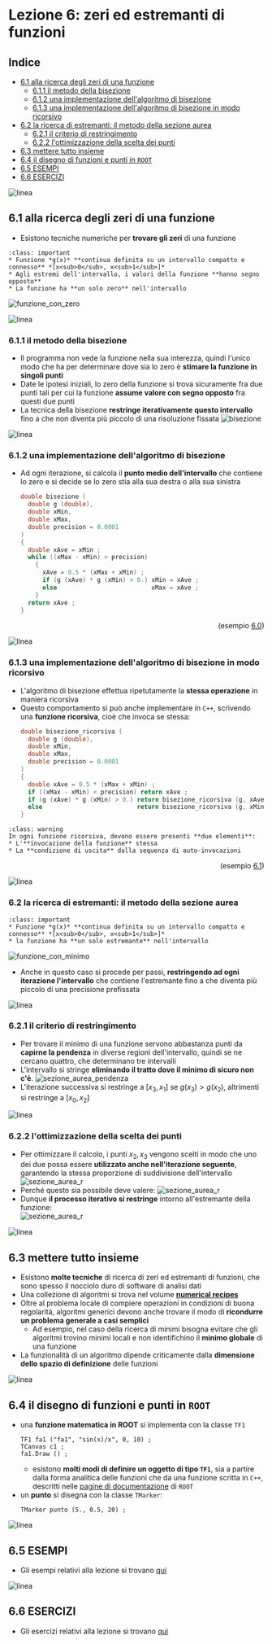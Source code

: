# Lezione 6: zeri ed estremanti di funzioni

## Indice

  * [6.1 alla ricerca degli zeri di una funzione](#alla-ricerca-degli-zeri-di-una-funzione)
    * [6.1.1 il metodo della bisezione](#il-metodo-della-bisezione)
    * [6.1.2 una implementazione dell'algoritmo di bisezione](#una-implementazione-dell-algoritmo-di-bisezione)
    * [6.1.3 una implementazione dell'algoritmo di bisezione in modo ricorsivo](#una-implementazione-dell-algoritmo-di-bisezione-in-modo-ricorsivo)
  * [6.2 la ricerca di estremanti: il metodo della sezione aurea](#la-ricerca-di-estremanti-il-metodo-della-sezione-aurea)
    * [6.2.1 il criterio di restringimento](#il-criterio-di-restringimento)
    * [6.2.2 l'ottimizzazione della scelta dei punti](#l-ottimizzazione-della-scelta-dei-punti)
  * [6.3 mettere tutto insieme](#mettere-tutto-insieme)
  * [6.4 il disegno di funzioni e punti in ```ROOT```](#il-disegno-di-funzioni-e-punti-in-root)
  * [6.5 ESEMPI](#esempi)
  * [6.6 ESERCIZI](#esercizi)

![linea](../immagini/linea.png)

## 6.1 alla ricerca degli zeri di una funzione

  * Esistono tecniche numeriche per **trovare gli zeri** di una funzione
  ```{admonition} Ipotesi semplici
  :class: important
  * Funzione *g(x)* **continua definita su un intervallo compatto e connesso** *[x<sub>0</sub>, x<sub>1</sub>]*
  * Agli estremi dell'intervallo, i valori della funzione **hanno segno opposto**
  * La funzione ha **un solo zero** nell'intervallo
  ```
  <!--
  * Ipotesi sempici:
    * Funzione *g(x)* **continua definita su un intervallo compatto e connesso** *[x<sub>0</sub>, x<sub>1</sub>]*
    * Agli estremi dell'intervallo, i valori della funzione **hanno segno opposto**
    * La funzione ha **un solo zero** nell'intervallo -->

  ![funzione_con_zero](immagini/funzione_con_zero.png)

![linea](../immagini/linea.png)

### 6.1.1 il metodo della bisezione

  * Il programma non vede la funzione nella sua interezza,
    quindi l'unico modo che ha per determinare dove sia lo zero
    è **stimare la funzione in singoli punti**
  * Date le ipotesi iniziali,
    lo zero della funzione si trova sicuramente fra due punti tali per cui
    la funzione **assume valore con segno opposto** fra questi due punti  
  * La tecnica della bisezione **restringe iterativamente questo intervallo**  
    fino a che non diventa più piccolo di una risoluzione fissata
    ![bisezione](immagini/bisezione.png)

![linea](../immagini/linea.png)

### 6.1.2 una implementazione dell'algoritmo di bisezione

  * Ad ogni iterazione,
    si calcola il **punto medio dell'intervallo** che contiene lo zero
    e si decide se lo zero stia alla sua destra o alla sua sinistra
    ```cpp
    double bisezione (
      double g (double),
      double xMin,
      double xMax,
      double precision = 0.0001
    )
    {
      double xAve = xMin ;
      while ((xMax - xMin) > precision)
        {
          xAve = 0.5 * (xMax + xMin) ;
          if (g (xAve) * g (xMin) > 0.) xMin = xAve ;
          else                          xMax = xAve ;
        }
      return xAve ;
    }  
    ```


    <div style="text-align: right"> (esempio <a href="ESEMPI.html#esempio-di-ricerca-di-zeri">6.0</a>) </div>

![linea](../immagini/linea.png)

### 6.1.3 una implementazione dell'algoritmo di bisezione in modo ricorsivo

  * L'algoritmo di bisezione effettua ripetutamente la **stessa operazione**
    in maniera ricorsiva
  * Questo comportamento si può anche implementare in ```C++```,
    scrivendo una **funzione ricorsiva**,
    cioè che invoca se stessa:  
    ```cpp
    double bisezione_ricorsiva (
      double g (double),
      double xMin,
      double xMax,
      double precision = 0.0001
    )
    {
      double xAve = 0.5 * (xMax + xMin) ;
      if ((xMax - xMin) < precision) return xAve ;
      if (g (xAve) * g (xMin) > 0.) return bisezione_ricorsiva (g, xAve, xMax, precision) ;
      else                          return bisezione_ricorsiva (g, xMin, xAve, precision) ;
    }  
    ```

  <!-- | attenzione |
  | -------- | -->
  ```{admonition} Attenzione
  :class: warning
  In ogni funzione ricorsiva, devono essere presenti **due elementi**:
  * L'**invocazione della funzione** stessa
  * La **condizione di uscita** dalla sequenza di auto-invocazioni
  ```

<div style="text-align: right"> (esempio <a href="ESEMPI.html#esempio-di-bisezione-ricorsiva">6.1</a>) </div>

![linea](../immagini/linea.png)

### 6.2 la ricerca di estremanti: il metodo della sezione aurea

  ```{admonition} Ipotesi semplici
  :class: important
  * Funzione *g(x)* **continua definita su un intervallo compatto e connesso** *[x<sub>0</sub>, x<sub>1</sub>]*
  * la funzione ha **un solo estremante** nell'intervallo
  ```
  <!-- * Ipotesi sempici:
    * funzione *g(x)* **continua definita su un intervallo compatto e connesso** *[x<sub>0</sub>, x<sub>1</sub>]*
    * la funzione ha **un solo estremante** nell'intervallo -->

  ![funzione_con_minimo](immagini/funzione_con_minimo.png)

  * Anche in questo caso si procede per passi,
    **restringendo ad ogni iterazione l'intervallo** che contiene l'estremante
    fino a che diventa più piccolo di una precisione prefissata

![linea](../immagini/linea.png)

### 6.2.1 il criterio di restringimento

  * Per trovare il minimo di una funzione servono abbastanza punti da **capirne la pendenza**
    in diverse regioni dell'intervallo,
    quindi se ne cercano quattro, che determinano tre intervalli
  * L'intervallo si stringe **eliminando il tratto dove il minimo di sicuro non c'è**.
    ![sezione_aurea_pendenza](immagini/sezione_aurea_pendenza.png)
  * L'iterazione successiva si restringe a $[x_3,x_1]$ se $g(x_3) > g(x_2)$,
    altrimenti si restringe a $[x_0, x_2]$

![linea](../immagini/linea.png)

### 6.2.2 l'ottimizzazione della scelta dei punti

  * Per ottimizzare il calcolo,
    i punti $x_2, x_3$ vengono scelti in modo che uno dei due possa essere
    **utilizzato anche nell'iterazione seguente**, garantendo la stessa proporzione
    di suddivisione dell'intervallo
    ![sezione_aurea_r](immagini/sezione_aurea_r.png)
  * Perché questo sia possibile deve valere:
    ![sezione_aurea_r](immagini/sezione_aurea_formula.png)
  * Dunque **il processo iterativo si restringe** intorno all'estremante della funzione:  
    ![sezione_aurea_r](immagini/sezione_aurea.png)

![linea](../immagini/linea.png)

## 6.3 mettere tutto insieme

  * Esistono **molte tecniche** di ricerca di zeri ed estremanti di funzioni,
    che sono spesso il nocciolo duro di software di analisi dati  
  * Una collezione di algoritmi si trova nel volume **[numerical recipes](http://numerical.recipes/)**
  * Oltre al problema locale di compiere operazioni in condizioni di buona regolarità,
    algoritmi generici devono anche trovare il modo di
    **ricondurre un problema generale a casi semplici**
    * Ad esempio, nel caso della ricerca di minimi
      bisogna evitare che gli algoritmi trovino minimi locali
      e non identifichino il **minimo globale** di una funzione
  * La funzionalità di un algoritmo dipende criticamente dalla **dimensione
    dello spazio di definizione** delle funzioni   

![linea](../immagini/linea.png)

## 6.4 il disegno di funzioni e punti in ```ROOT```

  * una **funzione matematica in ROOT** si implementa con la classe ```TF1```
    ```
    TF1 fa1 ("fa1", "sin(x)/x", 0, 10) ;
    TCanvas c1 ;
    fa1.Draw () ;
    ```
    * esistono **molti modi di definire un oggetto di tipo ```TF1```**, 
      sia a partire dalla forma analitica delle funzioni
      che da una funzione scritta in ```C++```,
      descritti nelle [pagine di documentazione](https://root.cern.ch/root/html600/TF1.html) di ```ROOT```
  * un **punto** si disegna con la classe ```TMarker```:
    ```
    TMarker punto (5., 0.5, 20) ;
    ```  

![linea](../immagini/linea.png)

## 6.5 ESEMPI

  * Gli esempi relativi alla lezione si trovano [qui](ESEMPI.rst)

![linea](../immagini/linea.png)

## 6.6 ESERCIZI

  * Gli esercizi relativi alla lezione si trovano [qui](ESERCIZI.md)
